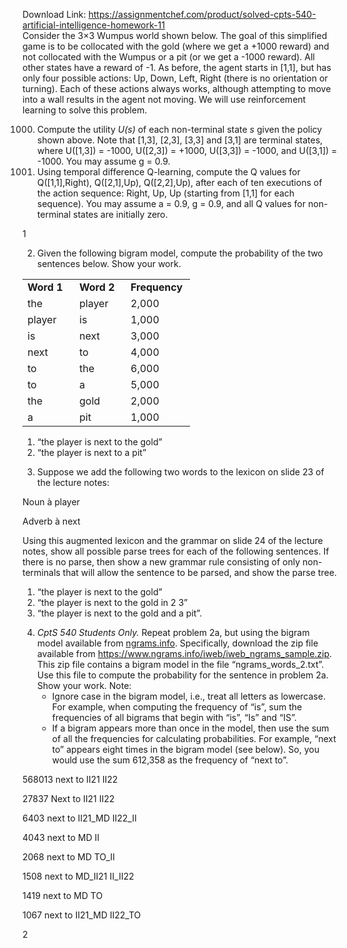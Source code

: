 Download Link: https://assignmentchef.com/product/solved-cpts-540-artificial-intelligence-homework-11
<br>
Consider the 3×3 Wumpus world shown below. The goal of this simplified game is to be collocated with the gold (where we get a +1000 reward) and not collocated with the Wumpus or a pit (or we get a -1000 reward). All other states have a reward of -1. As before, the agent starts in [1,1], but has only four possible actions: Up, Down, Left, Right (there is no orientation or turning). Each of these actions always works, although attempting to move into a wall results in the agent not moving. We will use reinforcement learning to solve this problem.







<ol start="1000">

 <li>Compute the utility <em>U(s)</em> of each non-terminal state <em>s</em> given the policy shown above. Note that [1,3], [2,3], [3,3] and [3,1] are terminal states, where U([1,3]) = -1000, U([2,3]) = +1000, U([3,3]) = -1000, and U([3,1]) = -1000. You may assume g = 0.9.</li>

 <li>Using temporal difference Q-learning, compute the Q values for Q([1,1],Right), Q([2,1],Up), Q([2,2],Up), after each of ten executions of the action sequence: Right, Up, Up (starting from [1,1] for each sequence). You may assume a = 0.9, g = 0.9, and all Q values for non-terminal states are initially zero.</li>

</ol>

1

<ol start="2">

 <li>Given the following bigram model, compute the probability of the two sentences below. Show your work.</li>

</ol>

<table width="220">

 <tbody>

  <tr>

   <td width="67"><strong>Word 1 </strong></td>

   <td width="66"><strong>Word 2 </strong></td>

   <td width="87"><strong>Frequency </strong></td>

  </tr>

  <tr>

   <td width="67">the</td>

   <td width="66">player</td>

   <td width="87">2,000</td>

  </tr>

  <tr>

   <td width="67">player</td>

   <td width="66">is</td>

   <td width="87">1,000</td>

  </tr>

  <tr>

   <td width="67">is</td>

   <td width="66">next</td>

   <td width="87">3,000</td>

  </tr>

  <tr>

   <td width="67">next</td>

   <td width="66">to</td>

   <td width="87">4,000</td>

  </tr>

  <tr>

   <td width="67">to</td>

   <td width="66">the</td>

   <td width="87">6,000</td>

  </tr>

  <tr>

   <td width="67">to</td>

   <td width="66">a</td>

   <td width="87">5,000</td>

  </tr>

  <tr>

   <td width="67">the</td>

   <td width="66">gold</td>

   <td width="87">2,000</td>

  </tr>

  <tr>

   <td width="67">a</td>

   <td width="66">pit</td>

   <td width="87">1,000</td>

  </tr>

 </tbody>

</table>




<ol>

 <li>“the player is next to the gold”</li>

 <li>“the player is next to a pit”</li>

</ol>




<ol start="3">

 <li>Suppose we add the following two words to the lexicon on slide 23 of the lecture notes:</li>

</ol>

Noun à player

Adverb à next

Using this augmented lexicon and the grammar on slide 24 of the lecture notes, show all possible parse trees for each of the following sentences. If there is no parse, then show a new grammar rule consisting of only non-terminals that will allow the sentence to be parsed, and show the parse tree.

<ol>

 <li>“the player is next to the gold”</li>

 <li>“the player is next to the gold in 2 3”</li>

 <li>“the player is next to the gold and a pit”.</li>

</ol>




<ol start="4">

 <li><em>CptS 540 Students Only.</em> Repeat problem 2a, but using the bigram model available from <u>ngrams.info</u>. Specifically, download the zip file available from <u>https://www.ngrams.info/iweb/iweb_ngrams_sample.zip</u>. This zip file contains a bigram model in the file “ngrams_words_2.txt”. Use this file to compute the probability for the sentence in problem 2a. Show your work. Note:

  <ul>

   <li>Ignore case in the bigram model, i.e., treat all letters as lowercase. For example, when computing the frequency of “is”, sum the frequencies of all bigrams that begin with “is”, “Is” and “IS”.</li>

   <li>If a bigram appears more than once in the model, then use the sum of all the frequencies for calculating probabilities. For example, “next to” appears eight times in the bigram model (see below). So, you would use the sum 612,358 as the frequency of “next to”.</li>

  </ul></li>

</ol>

568013  next    to      II21                    II22

27837   Next    to      II21                    II22

6403    next    to      II21_MD                 II22_II

4043    next    to      MD                      II

2068    next    to      MD                      TO_II

1508    next    to      MD_II21                 II_II22

1419    next    to      MD                      TO

1067    next    to      II21_MD                 II22_TO

2